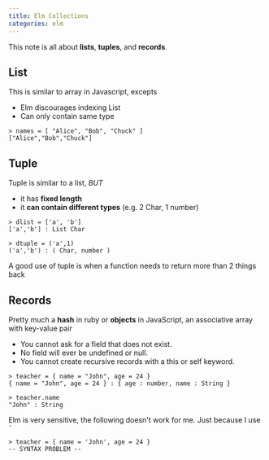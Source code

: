 ```yaml
---
title: Elm Collections
categories: elm
---
```


This note is all about **lists**, **tuples**, and **records**.

## List

This is similar to array in Javascript, excepts

- Elm discourages indexing List
- Can only contain same type

```
> names = [ "Alice", "Bob", "Chuck" ]
["Alice","Bob","Chuck"]
```

## Tuple

Tuple is similar to a list, *BUT*

- it has **fixed length**
- it **can contain different types** (e.g. 2 Char, 1 number)

```
> dlist = ['a', 'b']
['a','b'] : List Char

> dtuple = ('a',1)
('a','b') : ( Char, number )
```

A good use of tuple is when a function needs to return more than 2 things back

## Records

Pretty much a **hash** in ruby or **objects** in JavaScript, an associative array with key-value pair

- You cannot ask for a field that does not exist.
- No field will ever be undefined or null.
- You cannot create recursive records with a this or self keyword.

```
> teacher = { name = "John", age = 24 }
{ name = "John", age = 24 } : { age : number, name : String }

> teacher.name
"John" : String
```

Elm is very sensitive, the following doesn't work for me. Just because I use `'`

```
> teacher = { name = 'John', age = 24 }
-- SYNTAX PROBLEM --
```
